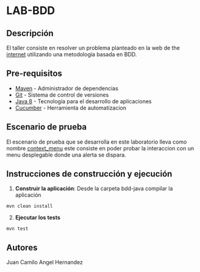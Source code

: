 # LAB-BDD

## Descripción
El taller consiste en resolver un problema planteado en la web de the [internet](https://the-internet.herokuapp.com/) utilizando una metodología basada en BDD.

## Pre-requisitos
* [Maven](https://maven.apache.org/) - Administrador de dependencias
* [Git](https://git-scm.com/) - Sistema de control de versiones
* [Java 8](https://www.java.com/) - Tecnología para el desarrollo de aplicaciones
* [Cucumber](https://cucumber.io/) - Herramienta de automatizacion

## Escenario de prueba

El escenario de prueba que se desarrolla en este laboratorio lleva como nombre [context_menu](https://the-internet.herokuapp.com/context_menu) este consiste en poder probar
la interaccion con un menu desplegable donde una alerta se dispara.

## Instrucciones de construcción y ejecución

1. **Construir la aplicación**: Desde la carpeta bdd-java compilar la aplicación

``mvn clean install``

2. **Ejecutar los tests**

``mvn test``

## Autores
Juan Camilo Angel Hernandez
